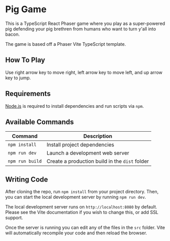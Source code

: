 # Pig Game

This is a TypeScript React Phaser game where you play as a super-powered pig defending your pig brethren from humans who want to turn y'all into bacon.

The game is based off a Phaser Vite TypeScript template.

## How To Play

Use right arrow key to move right, left arrow key to move left, and up arrow key to jump.

## Requirements

[Node.js](https://nodejs.org) is required to install dependencies and run scripts via `npm`.

## Available Commands

| Command | Description |
|---------|-------------|
| `npm install` | Install project dependencies |
| `npm run dev` | Launch a development web server |
| `npm run build` | Create a production build in the `dist` folder |

## Writing Code

After cloning the repo, run `npm install` from your project directory. Then, you can start the local development server by running `npm run dev`.

The local development server runs on `http://localhost:8080` by default. Please see the Vite documentation if you wish to change this, or add SSL support.

Once the server is running you can edit any of the files in the `src` folder. Vite will automatically recompile your code and then reload the browser.
